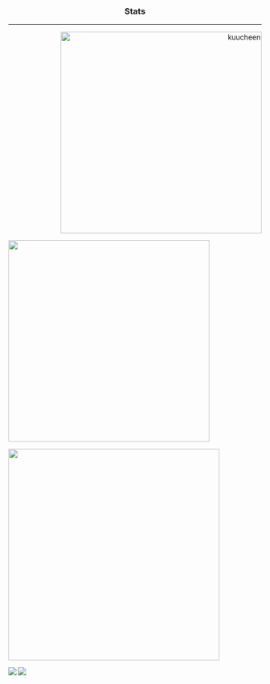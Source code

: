 ### <p align="center">Stats</p>

-----

<p><p align="right"> <img width=400vw src="https://github-readme-streak-stats.herokuapp.com/?user=kuucheen&hide_border=true&background=2E343E&stroke=393e48&ring=CD0952&fire=CD0952&currStreakNum=C0C6DB&sideNums=C0C6DB&currStreakLabel=CD0952&sideLabels=C0C6DB&dates=586069" alt="kuucheen" /></p>

<p align="left"> <img width=400vw src="https://github-readme-stats.vercel.app/api?username=Kuucheen&theme=dark&title_color=CD0952&border_color=2E343E&bg_color=2E343E"/> </p>

<p align="left"> <img width=420vw src="https://github-readme-stats.vercel.app/api/top-langs/?username=Kuucheen&layout=compact&theme=dark&title_color=CD0952&border_color=2E343E&bg_color=2E343E"/> </p>

<a href="https://discord.com/users/173008713504784384"><img align="left" src="https://lanyard.cnrad.dev/api/173008713504784384"/></a>

<p align="left"> <img src="https://komarev.com/ghpvc/?username=Kuucheen&color=CD0952"/> </p>
